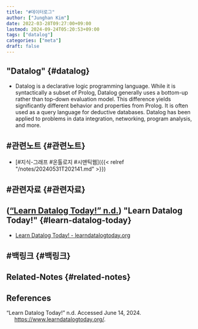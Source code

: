 ```yaml
---
title: "#데이터로그"
author: ["Junghan Kim"]
date: 2022-03-28T09:27:00+09:00
lastmod: 2024-09-24T05:20:53+09:00
tags: ["datalog"]
categories: ["meta"]
draft: false
---
```


## "Datalog" {#datalog}

-   Datalog is a declarative logic programming language. While it is syntactically a subset of Prolog, Datalog generally uses a bottom-up rather than top-down evaluation model. This difference yields significantly different behavior and properties from Prolog. It is often used as a query language for deductive databases. Datalog has been applied to problems in data integration, networking, program analysis, and more.


## #관련노트 {#관련노트}

-   [#지식-그래프 #온톨로지 #시맨틱웹]({{< relref "/notes/20240531T202141.md" >}})


## #관련자료 {#관련자료}


## (<a href="#citeproc_bib_item_1">“Learn Datalog Today!” n.d.</a>) "Learn Datalog Today!" {#learn-datalog-today}

-   [Learn Datalog Today! - learndatalogtoday.org](https://www.learndatalogtoday.org/)


## #백링크 {#백링크}


## Related-Notes {#related-notes}

## References

<style>.csl-entry{text-indent: -1.5em; margin-left: 1.5em;}</style><div class="csl-bib-body">
  <div class="csl-entry"><a id="citeproc_bib_item_1"></a>“Learn Datalog Today!” n.d. Accessed June 14, 2024. <a href="https://www.learndatalogtoday.org/">https://www.learndatalogtoday.org/</a>.</div>
</div>
